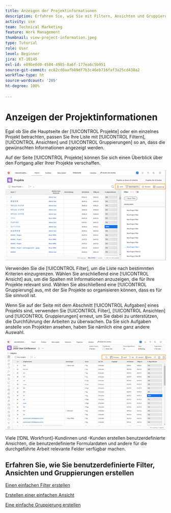 ```yaml
---
title: Anzeigen der Projektinformationen
description: Erfahren Sie, wie Sie mit Filtern, Ansichten und Gruppierungen Projektinformationen einfach sichtbar machen können, damit Sie Projekte verwalten können.
activity: use
team: Technical Marketing
feature: Work Management
thumbnail: view-project-information.jpeg
type: Tutorial
role: User
level: Beginner
jira: KT-10145
exl-id: e89be0d0-4584-4985-8a6f-177ea6c5b951
source-git-commit: ec82cd0aafb89df7b3c46eb716faf3a25cd438a2
workflow-type: ht
source-wordcount: '205'
ht-degree: 100%

---
```


# Anzeigen der Projektinformationen

Egal ob Sie die Hauptseite der [!UICONTROL Projekte] oder ein einzelnes Projekt betrachten, passen Sie Ihre Liste mit [!UICONTROL Filtern], [!UICONTROL Ansichten] und [!UICONTROL Gruppierungen] so an, dass die gewünschten Informationen angezeigt werden.

Auf der Seite [!UICONTROL Projekte] können Sie sich einen Überblick über den Fortgang aller Ihrer Projekte verschaffen.

![Projektseite mit angezeigten Filtern](assets/planner-fund-project-page-fvg-copy.png)

Verwenden Sie die [!UICONTROL Filter], um die Liste nach bestimmten Kriterien einzugrenzen. Wählen Sie anschließend eine [!UICONTROL Ansicht] aus, um die Spalten mit Informationen anzuzeigen, die für Ihre Projekte relevant sind. Wählen Sie abschließend eine [!UICONTROL Gruppierung] aus, mit der Sie Projekte so organisieren können, dass es für Sie sinnvoll ist.

Wenn Sie auf der Seite mit dem Abschnitt [!UICONTROL Aufgaben] eines Projekts sind, verwenden Sie [!UICONTROL Filter], [!UICONTROL Ansichten] und [!UICONTROL Gruppierungen] erneut, um Sie dabei zu unterstützen, die Durchführung der Arbeiten zu überwachen. Da Sie sich Aufgaben anstelle von Projekten ansehen, haben Sie nämlich eine ganz andere Auswahl.

![Aufgabenliste des Projekts mit angezeigten Ansichten](assets/planner-fund-task-list-fvg.png)

Viele [!DNL Workfront]-Kundinnen und -Kunden erstellen benutzerdefinierte Ansichten, die benutzerdefinierte Formulardaten und andere für die durchgeführte Arbeit relevante Felder verfügbar machen.

## Erfahren Sie, wie Sie benutzerdefinierte Filter, Ansichten und Gruppierungen erstellen

[Einen einfachen Filter erstellen](https://experienceleague.adobe.com/docs/workfront-learn/tutorials-workfront/reporting/basic-reporting/create-a-basic-filter.html?lang=de)

[Erstellen einer einfachen Ansicht](https://experienceleague.adobe.com/docs/workfront-learn/tutorials-workfront/reporting/basic-reporting/create-a-basic-view.html?lang=de)

[Eine einfache Gruppierung erstellen](https://experienceleague.adobe.com/docs/workfront-learn/tutorials-workfront/reporting/basic-reporting/create-a-basic-grouping.html?lang=de)
